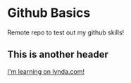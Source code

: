 # Github Basics

Remote repo to test out my github skills!

## This is another header

[I'm learning on lynda.com!](http://www.lynda.com)
